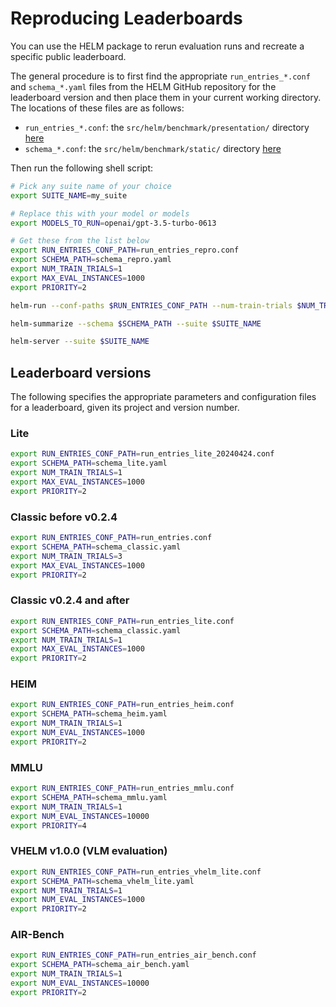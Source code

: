 # Reproducing Leaderboards

You can use the HELM package to rerun evaluation runs and recreate a specific public leaderboard.

The general procedure is to first find the appropriate `run_entries_*.conf` and `schema_*.yaml` files from the HELM GitHub repository for the leaderboard version and then place them in your current working directory. The locations of these files are as follows:

- `run_entries_*.conf`: the `src/helm/benchmark/presentation/` directory [here](https://github.com/stanford-crfm/helm/tree/main/src/helm/benchmark/presentation)
- `schema_*.conf`: the `src/helm/benchmark/static/` directory [here](https://github.com/stanford-crfm/helm/tree/main/src/helm/benchmark/static)

Then run the following shell script:

```bash
# Pick any suite name of your choice
export SUITE_NAME=my_suite

# Replace this with your model or models
export MODELS_TO_RUN=openai/gpt-3.5-turbo-0613

# Get these from the list below
export RUN_ENTRIES_CONF_PATH=run_entries_repro.conf
export SCHEMA_PATH=schema_repro.yaml
export NUM_TRAIN_TRIALS=1
export MAX_EVAL_INSTANCES=1000
export PRIORITY=2

helm-run --conf-paths $RUN_ENTRIES_CONF_PATH --num-train-trials $NUM_TRAIN_TRIALS --max-eval-instances $MAX_EVAL_INSTANCES --priority $PRIORITY --suite $SUITE_NAME --models-to-run $MODELS_TO_RUN

helm-summarize --schema $SCHEMA_PATH --suite $SUITE_NAME

helm-server --suite $SUITE_NAME
```

## Leaderboard versions

The following specifies the appropriate parameters and configuration files for a leaderboard, given its project and version number.

### Lite

```bash
export RUN_ENTRIES_CONF_PATH=run_entries_lite_20240424.conf
export SCHEMA_PATH=schema_lite.yaml
export NUM_TRAIN_TRIALS=1
export MAX_EVAL_INSTANCES=1000
export PRIORITY=2
```

### Classic before v0.2.4

```bash
export RUN_ENTRIES_CONF_PATH=run_entries.conf
export SCHEMA_PATH=schema_classic.yaml
export NUM_TRAIN_TRIALS=3
export MAX_EVAL_INSTANCES=1000
export PRIORITY=2
```

### Classic v0.2.4 and after

```bash
export RUN_ENTRIES_CONF_PATH=run_entries_lite.conf
export SCHEMA_PATH=schema_classic.yaml
export NUM_TRAIN_TRIALS=1
export MAX_EVAL_INSTANCES=1000
export PRIORITY=2
```

### HEIM

```bash
export RUN_ENTRIES_CONF_PATH=run_entries_heim.conf
export SCHEMA_PATH=schema_heim.yaml
export NUM_TRAIN_TRIALS=1
export NUM_EVAL_INSTANCES=1000
export PRIORITY=2
```

### MMLU

```bash
export RUN_ENTRIES_CONF_PATH=run_entries_mmlu.conf
export SCHEMA_PATH=schema_mmlu.yaml
export NUM_TRAIN_TRIALS=1
export NUM_EVAL_INSTANCES=10000
export PRIORITY=4
```

### VHELM v1.0.0 (VLM evaluation)

```bash
export RUN_ENTRIES_CONF_PATH=run_entries_vhelm_lite.conf
export SCHEMA_PATH=schema_vhelm_lite.yaml
export NUM_TRAIN_TRIALS=1
export NUM_EVAL_INSTANCES=1000
export PRIORITY=2
```

### AIR-Bench

```bash
export RUN_ENTRIES_CONF_PATH=run_entries_air_bench.conf
export SCHEMA_PATH=schema_air_bench.yaml
export NUM_TRAIN_TRIALS=1
export NUM_EVAL_INSTANCES=10000
export PRIORITY=2
```